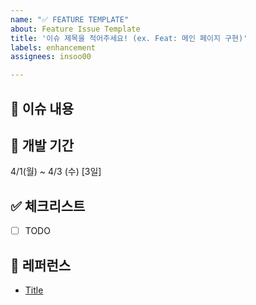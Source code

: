 ```yaml
---
name: "✅ FEATURE TEMPLATE"
about: Feature Issue Template
title: '이슈 제목을 적어주세요! (ex. Feat: 메인 페이지 구현)'
labels: enhancement
assignees: insoo00

---
```


## 📄 이슈 내용
<!--- 기능에 대한 요약 설명을 작성해 주세요. -->

## 📆 개발 기간
<!--- 개발 예상 기간을 작성해 주세요. -->
4/1(월) ~ 4/3 (수) [3일]

## ✅ 체크리스트
- [ ] TODO 

## 📍 레퍼런스
- [Title](https://...)
